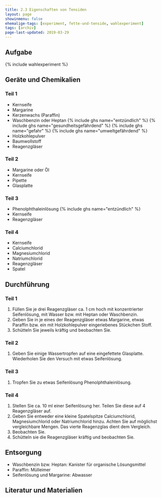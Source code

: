 ```yaml
---
title: 2.3 Eigenschaften von Tensiden
layout: page
showinmenu: false
ehemalige-tags: [experiment, fette-und-tenside, wahlexperiment]
tags: [archiv]
page-last-updated: 2019-03-29
---
```


## Aufgabe

{% include wahlexperiment %}

## Geräte und Chemikalien

### Teil 1

- Kernseife
- Margarine
- Kerzenwachs (Paraffin)
- Waschbenzin oder Heptan {% include ghs name="entzündlich" %} {% include ghs name="gesundheitsgefährdend" %} {% include ghs name="gefahr" %} {% include ghs name="umweltgefährdend" %}
- Holzkohlepulver
- Baumwollstoff
- Reagenzgläser


### Teil 2

- Margarine oder Öl
- Kernseife
- Pipette
- Glasplatte

### Teil 3

- Phenolphthaleinlösung {% include ghs name="entzündlich" %}
- Kernseife
- Reagenzgläser

### Teil 4

- Kernseife
- Calciumchlorid
- Magnesiumchlorid
- Natriumchlorid
- Reagenzgläser
- Spatel

## Durchführung

### Teil 1

1. Füllen Sie je drei Reagenzgläser ca. 1 cm hoch mit konzentrierter Seifenlösung, mit Wasser bzw. mit Heptan oder Waschbenzin.
2. Geben Sie in je eines der Reagenzgläser etwas Margarine, etwas Paraffin bzw. ein mit Holzkohlepulver eingeriebenes Stückchen Stoff.
3. Schütteln Sie jeweils kräftig und beobachten Sie.

### Teil 2

1. Geben Sie einige Wassertropfen auf eine eingefettete Glasplatte. Wiederholen Sie den Versuch mit etwas Seifenlösung.

### Teil 3

1. Tropfen Sie zu etwas Seifenlösung Phenolphthaleinlösung.

### Teil 4

1. Stellen Sie ca. 10 ml einer Seifenlösung her. Teilen Sie diese auf 4 Reagenzgläser auf.
2. Geben Sie entweder eine kleine Spatelspitze Calciumchlorid, Magnesiumchlorid oder Natriumchlorid hinzu. Achten Sie auf möglichst vergleichbare Mengen. Das vierte Reagenzglas dient dem Vergleich.
3. Beobachten Sie.
4. Schütteln sie die Reagenzgläser kräftig und beobachten Sie.

## Entsorgung

- Waschbenzin bzw. Heptan: Kanister für organische Lösungsmittel
- Paraffin: Mülleimer
- Seifenlösung und Margarine: Abwasser

## Literatur und Materialien
